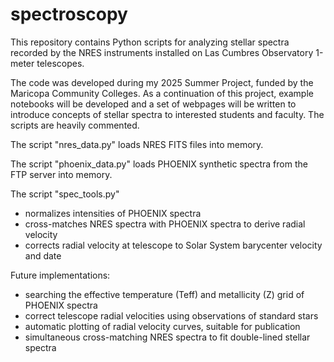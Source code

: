 # spectroscopy

This repository contains Python scripts for analyzing stellar spectra recorded by the NRES instruments installed on Las Cumbres Observatory 1-meter telescopes.

The code was developed during my 2025 Summer Project, funded by the Maricopa Community Colleges. As a continuation of this project, example notebooks will be developed and a set of webpages will be written to introduce concepts of stellar spectra to interested students and faculty. The scripts are heavily commented.

The script "nres_data.py" loads NRES FITS files into memory.

The script "phoenix_data.py" loads PHOENIX synthetic spectra from the FTP server into memory.

The script "spec_tools.py"
* normalizes intensities of PHOENIX spectra
* cross-matches NRES spectra with PHOENIX spectra to derive radial velocity
* corrects radial velocity at telescope to Solar System barycenter velocity and date

Future implementations:
* searching the effective temperature (Teff) and metallicity (Z) grid of PHOENIX spectra
* correct telescope radial velocities using observations of standard stars
* automatic plotting of radial velocity curves, suitable for publication
* simultaneous cross-matching NRES spectra to fit double-lined stellar spectra
